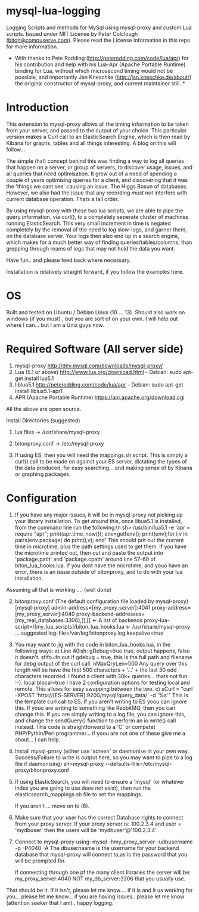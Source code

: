 mysql-lua-logging
=================

Logging Scripts and methods for MySql using mysql-proxy and custom Lua scripts. Issued under MIT License by
Peter Colclough (biton@compuserve.com). Please read the License information in this repo for more information.

* With thanks to Pete Rodding (http://peterodding.com/code/lua/apr) for his contribution and help with his Lua-Apr 
(Apache Portable Runtime) binding for Lua, without which microsecond timing would not be possible, and importantly
Jan Kneschke (http://jan.kneschke.de/about/) the original constructor of mysql-proxy, and current maintainer still. *

Introduction
============
This extension to mysql-proxy allows all the timing information to be taken from your server, and passed to the 
output of your choice. This particular version makes a Curl call to an ElasticSearch Engine, which is then read
by Kibana for graphs, tables and all things interesting. A blog on this will follow...

The simple (ha!) concept behind this was finding a way to log all queries that happen on a server, or group of servers, 
to discover usage, issues, and all queries that need optimisation. It grew out of a need of spending a couple of years
optimising queries for a client, and discovering that it was the 'things we cant see' causing an issue. The Higgs Bosun
of databases.
However, we also had the issue that any recording _must not_ interfere with current database operation. Thats a tall order.

By using mysql-proxy with these two lua scripts, we are able to pipe the query information, via curl(), to a completely
seperate cluster of machines running ElasticSearch. This very small increment in time is negated completely by the removal 
of the need to log slow-logs, and garner them, on the database server. Your logs then also end up in a search engine,
which makes for a much better way of finding queries/tables/columns, than grepping through reams of logs that may not 
hold the data you want.

Have fun.. and please feed back where necessary.


Installation is relatively straight forward, if you follow the examples here.  

OS
==
Built and tested on Ubuntu / Debian Linux (10 ... 13). Should also work on windows (if you must) , but you are sort of
on your own. I will help out where I can... but I am a Unix guys now. 

Required Software (All server side)
=================
1. mysql-proxy           http://dev.mysql.com/downloads/mysql-proxy/
2. Lua (5.1 or above)    http://www.lua.org/download.html
                         - Debian: sudo apt-get install lua5.1
3. liblua5.1             http://peterodding.com/code/lua/apr
                         - Debian: sudo apt-get install liblua5.1-apr1
4. APR (Apache Portable Runtime) https://apr.apache.org/download.cgi

All the above are open source.

Install Directories (suggested)
1. lua files -> /usr/share/mysql-proxy

2. bitonproxy.conf -> /etc/mysql-proxy

3. If using ES, then you will need the mappings.sh script. This is simply a curl() call to be made on against your
   ES server, dictating the types of the data produced, for easy searching... and making sense of by Kibana or 
   graphing packages.
   
Configuration
=============
1. If you have any major issues, it will be in mysql-proxy not picking up your library installation. To get around this,
   once libua5.1 is installed, from the command line run the following:\n
      sh> /usr/bin/lua5.1 -e 'apr = require "apr"; print(apr.time_now()); env=getfenv(); print(env);for i,v in pairs(env.package) do print(i,v); end'
   This should prit out the current time in microtime, plus the path settings used to get them. If you have the microtime printed out, 
   then cut and paste the output into 'package.path' and 'package.cpath' around line 57-60 of biton_lua_hooks.lua.
   If you dont have the microtime, and youo have an error, there is an issue outside of bitonproxy, and to do with 
   your lua installation.
   
 Assuming all that is working ....  (well done)
 
 2. bitonproxy.conf (The default configuration file loaded by mysql-proxy)
    [mysql-proxy]
    admin-address=[my_proxy_server]:4041
    proxy-address=[my_proxy_server]:4040
    proxy-backend-addresses=[my_real_databases:3306],[],[]    <- A list of backends
    proxy-lua-script=/[my_lua_scripts]/biton_lua_hooks.lua    <- /usr/share/mysql-proxy ... suggested
    log-file=/var/log/bitonproxy.log
    keepalive=true
       
 3. You may want to jig with the code in biton_lua_hooks.lua, in the following ways:
    a)  Line 40ish:
        gDebug=true        true, output happens, false it doesn't.
        sfifo=fn.out       if gdebug = true, this is the full path and filename for debg output of the curl call.
        nMaxQryLen=500     Any query over this length will be have the first 500 characters + '...' + the last 30 odd characters
                           recorded. I found a client with 30k+ queries... thats not fun :-).
        local blocal=true  I have 2 configuration options for testing local and remote. This allows for easy swapping 
                           between the two.
    c) sCurl      = "curl -XPOST 'http://[ES-SERVER]:9200/mysql/query_data/' -d '%s'"
                           This is the template curl call to ES. If you aren't writing to ES yoou can ignore this. If youo are 
                           writing to something like RabbitMQ, then you can change this. If you are simply writing to 
                           a log file, you can ignore this, and change the sendQuery() function to perform an io.write() 
                           call instead. 
                           This code is straightforward to a 'C' or competet PHP/Pythin/Perl programmer... if yoou are 
                           not one of these give me a shout... I can help.
   
 4. Install mysql-proxy (either use 'screen' or daemonise in your own way. Success/Failure to write is output here, so you may want to
                         pipe to a log file if daemonising)
      sh>mysql-proxy --defaults-file=/etc/mysql-proxy/bitonproxy.conf
      
 5. If using ElasticSearch, you will need to ensure a 'mysql' (or whatever index you are going to use does not exist), then
    run the elasticsearch_mappings.sh file to set the mappings.
    
    If you aren't ... move on to (6).
  
 6. Make sure that your user has the correct Database rights to connect from your proxy server. If your proxy server is:
            100.2.3.4 and user = 'mydbuser'
    then the users will be 'mydbuser'@'100.2.3.4' 
               
 7. Connect to mysql-proxy using:
         mysql -hmy_proxy_server -udbusername -p -P4040 -A
     The dbusernaame is the username for your backend database that mysql-proxy will connect to,as is the password that you will
     be prompted for.
     
     If connecting through one pf the many client libraries the server will be:
            my_proxy_server:4040         NOT
            my_db_server:3306            that you usually use.
            
  That should be it. If it isn't, please let me know.... if it is and it us working for you... please let me know... 
  if you are having issues.. please let me know (attention seeker that I am).. happy logging.
                     
  
                                                    

         
